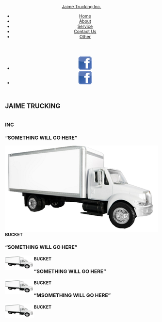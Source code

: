 <html lang="en">
 <head>
 <meta http-equiv="Content-Type" content="text/html; charset=utf-8" />
 <title>Jaime Trucking</title>
 <link rel="stylesheet" href="style.css"/>
 <script type="text/javascript" src="https://ajax.googleapis.com/ajax/libs/jquery/1.10.2/jquery.min.js"></script>
 <link href='http://fonts.googleapis.com/css?family=Wellfleet' rel='stylesheet' type='text/css'>
 <link href='http://fonts.googleapis.com/css?family=Wellfleet' rel='stylesheet' type='text/css'>
 <link href='http://fonts.googleapis.com/css?family=Arvo:400,700,400italic,700italic' rel='stylesheet' type='text/css'> 
 <link href='http://fonts.googleapis.com/css?family=Oswald' rel='stylesheet' type='text/css'>
 <link href='http://fonts.googleapis.com/css?family=Goudy+Bookletter+1911' rel='stylesheet' type='text/css'>
 
</head>

<body>

<!-- HEADER START-->
<header id="header">
<div class="content">

<div id="logo"><a href=""> Jaime Trucking Inc.</a></div>
<nav id="nav">
 <ul>
 <li><a href="#slide1" class="active" title="Next Section" >Home</a></li>
 <li><a href="#slide2" title="Next Section">About</a></li>
 <li><a href="#slide3" title="Next Section">Service</a></li>
 <li><a href="#slide4" title="Next Section">Contact Us</a></li>
 <li><a href="#slide5" title="Next Section">Other</a></li>
 </ul>
</nav>
</div>

</header>

<header id="headersocial">
<div class="social">
<nav id="navsocial">
 <ul>
 
 <li><a href="http://www.facebook.com"> <img src="img/fb.png"></a></li>
 <li><a href="http://www.facebook.com"> <img src="img/fb.png"></a></li>
 </ul>
</nav>
</div>
</header>

<!-- SLIDES START --> 
 <div id="slide1">

 <div class="content">
 <div id="christmas_tree"> </div>
 <div id="snowflakes1"></div>
 <div id="snowflakes2"></div>
 <div id="divider"> </div>
 <h2>JAIME TRUCKING</h2>

 <h1></h1>
 
 <h3>INC </h3>
 <div id="ribbon"></div>
 <div id="new_year"> </div>
 </div> 
 </div> 
 
 <div id="slide2">
 <div class="content" >
 <div class="quotes_container">
 <h3 class="quotes">“SOMETHING WILL GO HERE”</h3>
 <img src="img/jaime1.png" align="left"/> <h4 class="author_name_black">BUCKET </h4>
 </div> 
 </div> 
 </div> 
 <div id="slide3">
 <div class="content">
 <div class="quotes_container">
 <h3 class="quotes">“SOMETHING WILL GO HERE” </h3>
 <img src="img/jaime2.png" align="left"/> <h4 class="author_name_black">BUCKET </h4>
 </div> 
 </div> 
 </div> 
 <div id="slide4">
 <div class="content">
 <div class="quotes_container">
 <h3 class="quotes">“SOMETHING WILL GO HERE” </h3>
 <img src="img/jaime2.png" align="left"/> <h4 class="author_name_white">BUCKET </h4>
 </div> 
 </div> 
 </div> 
 <div id="slide5">
 <div class="content">
 <div class="quotes_container">
 <h3 class="quotes">“MSOMETHING WILL GO HERE” </h3>
 <img src="img/jaime2.png" align="left"/> <h4 class="author_name_black">BUCKET </h4>
 </div> 
 
 </div> 
 </div> 
 <!--- SLIDES END -->
</body>
</html>

